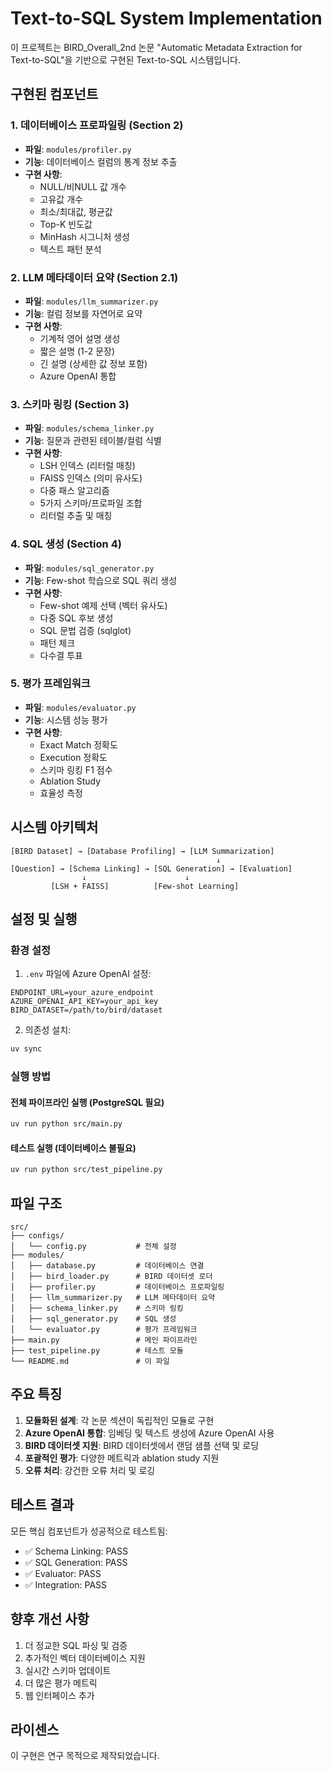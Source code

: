 # Text-to-SQL System Implementation

이 프로젝트는 BIRD_Overall_2nd 논문 "Automatic Metadata Extraction for Text-to-SQL"을 기반으로 구현된 Text-to-SQL 시스템입니다.

## 구현된 컴포넌트

### 1. 데이터베이스 프로파일링 (Section 2)
- **파일**: `modules/profiler.py`
- **기능**: 데이터베이스 컬럼의 통계 정보 추출
- **구현 사항**:
  - NULL/비NULL 값 개수
  - 고유값 개수
  - 최소/최대값, 평균값
  - Top-K 빈도값
  - MinHash 시그니처 생성
  - 텍스트 패턴 분석

### 2. LLM 메타데이터 요약 (Section 2.1)
- **파일**: `modules/llm_summarizer.py`
- **기능**: 컬럼 정보를 자연어로 요약
- **구현 사항**:
  - 기계적 영어 설명 생성
  - 짧은 설명 (1-2 문장)
  - 긴 설명 (상세한 값 정보 포함)
  - Azure OpenAI 통합

### 3. 스키마 링킹 (Section 3)
- **파일**: `modules/schema_linker.py`
- **기능**: 질문과 관련된 테이블/컬럼 식별
- **구현 사항**:
  - LSH 인덱스 (리터럴 매칭)
  - FAISS 인덱스 (의미 유사도)
  - 다중 패스 알고리즘
  - 5가지 스키마/프로파일 조합
  - 리터럴 추출 및 매칭

### 4. SQL 생성 (Section 4)
- **파일**: `modules/sql_generator.py`
- **기능**: Few-shot 학습으로 SQL 쿼리 생성
- **구현 사항**:
  - Few-shot 예제 선택 (벡터 유사도)
  - 다중 SQL 후보 생성
  - SQL 문법 검증 (sqlglot)
  - 패턴 체크
  - 다수결 투표

### 5. 평가 프레임워크
- **파일**: `modules/evaluator.py`
- **기능**: 시스템 성능 평가
- **구현 사항**:
  - Exact Match 정확도
  - Execution 정확도
  - 스키마 링킹 F1 점수
  - Ablation Study
  - 효율성 측정

## 시스템 아키텍처

```
[BIRD Dataset] → [Database Profiling] → [LLM Summarization]
                                              ↓
[Question] → [Schema Linking] → [SQL Generation] → [Evaluation]
                ↓                      ↓
         [LSH + FAISS]          [Few-shot Learning]
```

## 설정 및 실행

### 환경 설정
1. `.env` 파일에 Azure OpenAI 설정:
```
ENDPOINT_URL=your_azure_endpoint
AZURE_OPENAI_API_KEY=your_api_key
BIRD_DATASET=/path/to/bird/dataset
```

2. 의존성 설치:
```bash
uv sync
```

### 실행 방법

#### 전체 파이프라인 실행 (PostgreSQL 필요)
```bash
uv run python src/main.py
```

#### 테스트 실행 (데이터베이스 불필요)
```bash
uv run python src/test_pipeline.py
```

## 파일 구조

```
src/
├── configs/
│   └── config.py           # 전체 설정
├── modules/
│   ├── database.py         # 데이터베이스 연결
│   ├── bird_loader.py      # BIRD 데이터셋 로더
│   ├── profiler.py         # 데이터베이스 프로파일링
│   ├── llm_summarizer.py   # LLM 메타데이터 요약
│   ├── schema_linker.py    # 스키마 링킹
│   ├── sql_generator.py    # SQL 생성
│   └── evaluator.py        # 평가 프레임워크
├── main.py                 # 메인 파이프라인
├── test_pipeline.py        # 테스트 모듈
└── README.md               # 이 파일
```

## 주요 특징

1. **모듈화된 설계**: 각 논문 섹션이 독립적인 모듈로 구현
2. **Azure OpenAI 통합**: 임베딩 및 텍스트 생성에 Azure OpenAI 사용
3. **BIRD 데이터셋 지원**: BIRD 데이터셋에서 랜덤 샘플 선택 및 로딩
4. **포괄적인 평가**: 다양한 메트릭과 ablation study 지원
5. **오류 처리**: 강건한 오류 처리 및 로깅

## 테스트 결과

모든 핵심 컴포넌트가 성공적으로 테스트됨:
- ✅ Schema Linking: PASS
- ✅ SQL Generation: PASS
- ✅ Evaluator: PASS
- ✅ Integration: PASS

## 향후 개선 사항

1. 더 정교한 SQL 파싱 및 검증
2. 추가적인 벡터 데이터베이스 지원
3. 실시간 스키마 업데이트
4. 더 많은 평가 메트릭
5. 웹 인터페이스 추가

## 라이센스

이 구현은 연구 목적으로 제작되었습니다.
